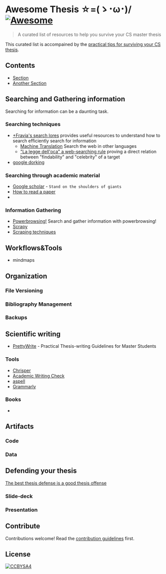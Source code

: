 # Awesome Thesis ☆=(ゝ･ω･)/ [![Awesome](https://awesome.re/badge.svg)](https://awesome.re)
> A curated list of resources to help you survive your CS master thesis

This curated list is accompained by the [practical tips for surviving your CS thesis](survivaltips.md).


## Contents

- [Section](#section)
- [Another Section](#another-section)


## Searching and Gathering information

Searching for information can be a daunting task.
### Searching techniques
- [+Fravia's search lores](http://search.lores.eu/indexo.htm) provides useful resources to understand how to search efficiently search for information
    - [Machine Translation](http://search.lores.eu/machine_translation.htm) Search the web in other languages
    - ["La legge dell'oca" a web-searching rule](http://search.lores.eu/ocadelcairo.htm) proving a direct relation between "findability" and "celebrity" of a target
- [google dorking](https://exposingtheinvisible.org/guides/google-dorking/)


### Searching through academic material
- [Google scholar](http://scholar.google.it) - ``Stand on the shoulders of giants``
- [How to read a paper](http://blizzard.cs.uwaterloo.ca/keshav/home/Papers/data/07/paper-reading.pdf)
- 

### Information Gathering
- [Powerbrowsing!](http://search.lores.eu/mala_power.htm) Search and gather information with powerbrowsing!
- [Scrapy]()
- [Scraping techniques]()

## Workflows&Tools
- mindmaps

## Organization

### File Versioning

### Bibliography Management

### Backups


## Scientific writing
- [PrettyWrite](https://github.com/phretor/pretty-write) - Practical Thesis-writing Guidelines for Master Students

### Tools
- [Chrisper](https://github.com/invernizzi/Chrisper)
- [Academic Writing Check](https://github.com/devd/Academic-Writing-Check.git)
- [aspell](http://aspell.net/)
- [Grammarly](https://www.grammarly.com/)

### Books
- 


## Artifacts

### Code

### Data


## Defending your thesis
[The best thesis defense is a good thesis offense](https://xkcd.com/1403/)

### Slide-deck

### Presentation


## Contribute

Contributions welcome! Read the [contribution guidelines](contributing.md) first.


## License

[![CCBYSA4](https://i.creativecommons.org/l/by-sa/4.0/88x31.png)](http://creativecommons.org/licenses/by-sa/4.0/)
